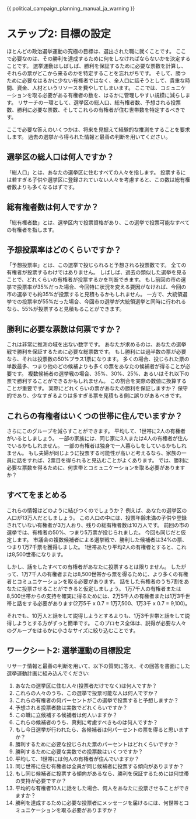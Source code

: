 {{ political_campaign_planning_manual_ja_warning }}
# ステップ2: 目標の設定
ほとんどの政治選挙運動の究極の目標は、選出された職に就くことです。
ここで必要なのは、その勝利を達成するために何をしなければならないかを決定することです。
選挙運動はしばしば、勝利を保証するために必要な票数を計算し、それらの票がどこから来るのかを特定することを忘れがちです。
そして、勝つために必要なはるかに少ない有権者ではなく、全人口に話そうとして、貴重な時間、資金、人材というリソースを費やしてしまいます。
ここでは、コミュニケーションを取る必要がある有権者の数を、はるかに管理しやすい規模に減らします。
リサーチの一環として、選挙区の総人口、総有権者数、予想される投票数、勝利に必要な票数、そしてこれらの有権者が住む世帯数を特定するべきです。

ここで必要な答えのいくつかは、将来を見据えて経験的な推測をすることを要求します。
過去の選挙から得られた情報と最善の判断を用いてください。

## 選挙区の総人口は何人ですか？
「総人口」とは、あなたの選挙区に住むすべての人々を指します。
投票するには若すぎる子供や選挙区に登録されていない人々を考慮すると、この数は総有権者数よりも多くなるはずです。

## 総有権者数は何人ですか？
「総有権者数」とは、選挙区内で投票資格があり、この選挙で投票可能なすべての有権者を指します。

## 予想投票率はどのくらいですか？
「予想投票率」とは、この選挙で投じられると予想される投票数です。
全ての有権者が投票するわけではありません。
しばしば、過去の類似した選挙を見ることで、どれくらいの有権者が投票するかを判断できます。
もし前回の市の選挙で投票率が35%だった場合、今回特に状況を変える要因がなければ、今回の市の選挙でも約35%が投票すると見積もるかもしれません。
一方で、大統領選挙での投票率が55%だった場合、今回市の選挙が大統領選挙と同時に行われるなら、55%が投票すると見積もることができます。

## 勝利に必要な票数は何票ですか？
これは非常に推測の域を出ない数字です。
あなたが求めるのは、あなたの選挙戦で勝利を保証するために必要な総票数です。
もし勝利には過半数の票が必要なら、それは投票数の50%プラス1票になります。
多くの場合、投じられた票の単数最多、つまり他のどの候補よりも多くの票をあなたの候補者が得ることが必要です。
複数候補者の選挙戦の場合、35%、30%、25%、あるいはそれ以下の票で勝利することができるかもしれません。
この割合を実際の数値に換算することが重要です。
実際にどれくらいの票があなたの勝利を保証しますか？
保守的であり、少なすぎるよりは多すぎる票を見積もる側に誤りがあるべきです。

## これらの有権者はいくつの世帯に住んでいますか？
さらにこのグループを減らすことができます。
平均して、1世帯に2人の有権者がいるとしましょう。
一部の家族には、同じ家に3人または4人の有権者が住んでいるかもしれません。
一部の有権者は独身で一人暮らしをしているかもしれません。
もし夫婦が同じように投票する可能性が高いと考えるなら、家族の一員に話をすれば、2票目を得られると見込むことがよくあります。
では、勝利に必要な票数を得るために、何世帯とコミュニケーションを取る必要がありますか？

## すべてをまとめる
これらの情報はどのように結びつくのでしょうか？
例えば、あなたの選挙区の人口が13万人だとしましょう。
この人口の中には、投票年齢未満の子供や登録されていない有権者が3万人おり、残りの総有権者数は10万人です。
前回の市の選挙では、有権者の50%、つまり5万票が投じられました。
今回も同じだと仮定します。
市議会の複数候補者による選挙戦で、勝利した候補者は34%の票、つまり1万7千票を獲得しました。
1世帯あたり平均2人の有権者とすると、これは8,500世帯になります。

しかし、話をしたすべての有権者があなたに投票するとは限りません。
したがって、1万7千人の有権者または8,500世帯から票を得るために、より多くの有権者とコミュニケーションを取る必要があります。
話をした有権者のうち7割をあなたに投票させることができると仮定しましょう。
1万7千人の有権者または8,500世帯からの支持を確実に得るためには、2万5千人の有権者または1万3千世帯と話をする必要があります(2万5千 x 0.7 = 1万7,500、1万3千 x 0.7 = 9,100)。

それでも、10万人と話をして説得しようとするよりも、1万3千世帯と話をして説得しようとする方がずっと簡単です。
このプロセス全体は、説得が必要な人々のグループをはるかに小さなサイズに絞り込むことです。

## ワークシート2: 選挙運動の目標設定
リサーチ情報と最善の判断を用いて、以下の質問に答え、その回答を書面にした選挙運動計画に組み込んでください:
1. あなたの選挙区に住む人々(投票者だけでなく)は何人ですか？
2. これらの人々のうち、この選挙で投票可能な人は何人ですか？
3. これらの有権者の何パーセントがこの選挙で投票すると予想しますか？
4. 予想される投票者数は実数でどれくらいですか？
5. この職に立候補する候補者は何人いますか？
6. これらの候補者のうち、真剣に考慮すべきものは何人ですか？
7. もし今日選挙が行われたら、各候補者は何パーセントの票を得ると思いますか？
8. 勝利するために必要な投じられた票のパーセントはどれくらいですか？
9. 勝利するために必要な実数での投票数はいくつですか？
10. 平均して、1世帯には何人の有権者が住んでいますか？
11. 同じ世帯に住む有権者は全員が同じ候補者に投票する傾向がありますか？
12. もし同じ候補者に投票する傾向があるなら、勝利を保証するためには何世帯の支持が必要ですか？
13. 平均的な有権者10人に話をした場合、何人をあなたに投票させることができますか？
14. 勝利を達成するために必要な投票者にメッセージを届けるには、何世帯とコミュニケーションを取る必要がありますか？